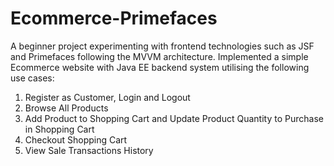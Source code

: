 # Ecommerce-Primefaces 

A beginner project experimenting with frontend technologies such as JSF and Primefaces following the MVVM architecture. Implemented a simple Ecommerce website with 
Java EE backend system utilising the following use cases:

1) Register as Customer, Login and Logout
2) Browse All Products
3) Add Product to Shopping Cart and Update Product Quantity to Purchase in Shopping 
Cart
4) Checkout Shopping Cart
5) View Sale Transactions History


